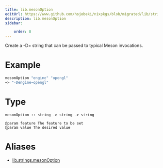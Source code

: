 ```yaml
---
title: lib.mesonOption
editUrl: https://www.github.com/hsjobeki/nixpkgs/blob/migrated/lib/strings.nix#L1072C17
description: lib.mesonOption
sidebar:

    order: 8
---
```


Create a -D<feature>=<value> string that can be passed to typical Meson
invocations.

# Example

```nix
mesonOption "engine" "opengl"
=> "-Dengine=opengl"
```

# Type

```
mesonOption :: string -> string -> string

@param feature The feature to be set
@param value The desired value
```


# Aliases

- [lib.strings.mesonOption](/nix-doc-comments/reference/lib/strings/lib-strings-mesonoption)


